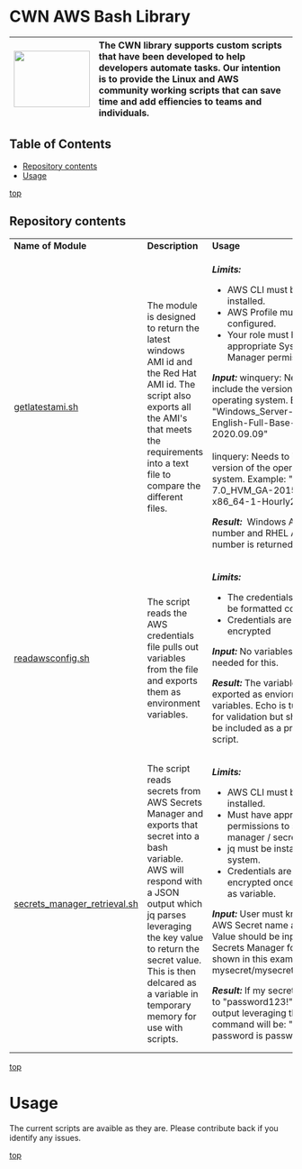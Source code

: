 # <a name="top">CWN AWS Bash Library</a> 

| <img src="./images/code_gas.png"   width="135px" height="100px">  | The CWN library supports custom scripts that have been developed to help developers automate tasks.  Our intention is to provide the Linux and AWS community working scripts that can save time and add effiencies to teams and individuals. |
| :-------------- | :----------- | 

## Table of Contents

- [Repository contents](#repository-contents)
- [Usage](#usage)


[top](#top)
## Repository contents

<table border="0" cellspacing="0">
<tbody>
<tr>
<td align="top"><strong>Name of Module</strong></td>
<td align="top"><strong>Description</strong></td>
<td align="top"><strong>Usage</strong></td>
</tr>
<tr>
<td><a href="https://github.com/cwnit/toolkits/blob/master/collections/bash/aws/getlatestami.sh">getlatestami.sh</a></td>
<td>The module is designed to return the latest windows AMI id and the Red Hat AMI id. The script also exports all the AMI's that meets the requirements into a text file to compare the different files.</td>
<td>
<p><em><strong>Limits:&nbsp;</strong></em></p>
<ul>
<li>AWS CLI must be installed.</li>
<li>AWS Profile must be configured.</li>
<li>Your role must have the appropriate System Manager permissions.</li>
</ul>
<p><em><strong>Input:</strong></em> winquery: Needs to include the version of the operating system. Example: "Windows_Server-2016-English-Full-Base-2020.09.09" <br /><br />linquery: Needs to include a version of the operating system. Example: "RHEL-7.0_HVM_GA-20150209-x86_64-1-Hourly2-GP2".</p>
<p><em><strong>Result:</strong></em>&nbsp; Windows AMI number and RHEL AMI number is returned.</p>
</td>
</tr>
<tr>
<td><a href="https://github.com/cwnit/toolkits/blob/master/collections/bash/aws/readawsconfig.sh">readawsconfig.sh</a></td>
<td>The script reads the AWS credentials file pulls out variables from the file and exports them as environment variables.&nbsp;</td>
<td>
<p><em><strong>Limits:&nbsp;</strong></em></p>
<ul>
<li>The credentials file must be formatted correctly.</li>
<li>Credentials are not encrypted</li>
</ul>
<p><em><strong>Input: </strong></em>No variables are needed for this. </p>
<p><em><strong>Result:</strong></em> The variables are exported as enviorment variables.  Echo is turned on for validation but should not be included as a production script.</p>
</td>
</tr>
<tr>
<td><a href="https://github.com/cwnit/toolkits/blob/master/collections/bash/aws/secrets_manager_retrieval.sh">secrets_manager_retrieval.sh</a></td>
<td>The script reads secrets from AWS Secrets Manager and exports that secret into a bash variable. AWS will respond with a JSON output which jq parses leveraging the key value to return the secret value.  This is then delcared as a variable in temporary memory for use with scripts. &nbsp;</td>
<td>
<p><em><strong>Limits:&nbsp;</strong></em></p>
<ul>
<li>AWS CLI must be installed.</li>
<li>Must have appropriate permissions to secrets manager / secret.</li>
<li>jq must be installed on the system.</li>
<li>Credentials are not encrypted once declared as variable.</li>

</ul>
<p><em><strong>Input: </strong></em>User must know their AWS Secret name and value.  Value should be inputed in Secrets Manager format shown in this example: mysecret/mysecret_password </p>
<p><em><strong>Result:</strong></em> If my secrets are set to "password123!" then my output leveraging the echo command will be: "The password is password123!".</p>
</td>
</tr>

</tbody>
</table>

[top](#top)


# Usage
The current scripts are avaible as they are.  Please contribute back if you identify any issues.


[top](#top)
